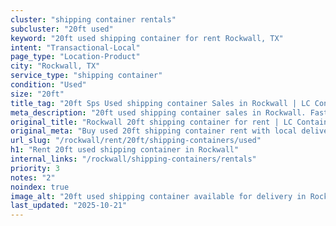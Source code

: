 ```yaml
---
cluster: "shipping container rentals"
subcluster: "20ft used"
keyword: "20ft used shipping container for rent Rockwall, TX"
intent: "Transactional-Local"
page_type: "Location-Product"
city: "Rockwall, TX"
service_type: "shipping container"
condition: "Used"
size: "20ft"
title_tag: "20ft Sps Used shipping container Sales in Rockwall | LC Container"
meta_description: "20ft used shipping container sales in Rockwall. Fast delivery, competitive pricing. Serving shipping containers area. Quote ID: XIS. Call (214) 524-4168 for your free quote today."
original_title: "Rockwall 20ft shipping container for rent | LC Container"
original_meta: "Buy used 20ft shipping container rent with local delivery in Rockwall, TX. LC Container — local Since 2003. Request a fast quote today."
url_slug: "/rockwall/rent/20ft/shipping-containers/used"
h1: "Rent 20ft used shipping container in Rockwall"
internal_links: "/rockwall/shipping-containers/rentals"
priority: 3
notes: "2"
noindex: true
image_alt: "20ft used shipping container available for delivery in Rockwall"
last_updated: "2025-10-21"
---
```


<!-- TODO: Add unique city/inventory copy, images, and internal links here. -->
